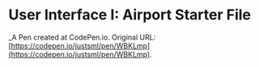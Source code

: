 # User Interface I: Airport Starter File
 _A Pen created at CodePen.io. Original URL: [https://codepen.io/justsml/pen/WBKLmp](https://codepen.io/justsml/pen/WBKLmp).

 
